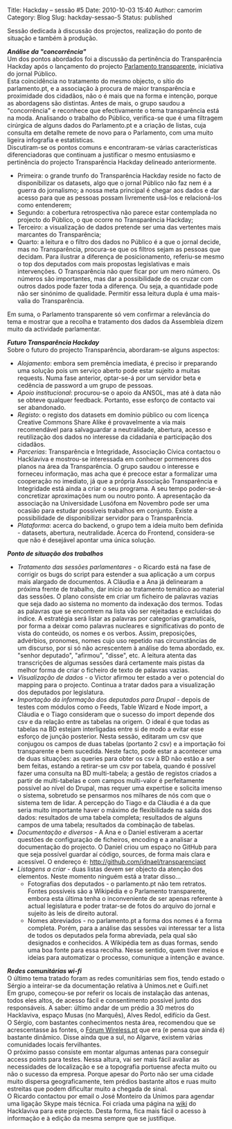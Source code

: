 Title: Hackday – sessão #5
Date: 2010-10-03 15:40
Author: camorim
Category: Blog
Slug: hackday-sessao-5
Status: published

Sessão dedicada à discussão dos projectos, realização do ponto de situação e também à produção.

***Análise da "concorrência"***  
Um dos pontos abordados foi a discussão da pertinência do Transparência Hackday após o lançamento do projecto [Parlamento transparente](http://publico.pt/parlamento "Parlamento transparente"), iniciativa do jornal Público.  
Esta coincidência no tratamento do mesmo objecto, o sítio do parlamento.pt, e a associação à procura de maior transparência e proximidade dos cidadãos, não o é mais que na forma e intenção, porque as abordagens são distintas. Antes de mais, o grupo saudou a "concorrência" e reconhece que efectivamente o tema transparência está na moda. Analisando o trabalho do Público, verifica-se que é uma filtragem cirúrgica de alguns dados do Parlamento.pt e a criação de listas, cuja consulta em detalhe remete de novo para o Parlamento, com uma muito ligeira infografia e estatísticas.  
Discutiram-se os pontos comuns e encontraram-se várias características diferenciadoras que continuam a justificar o mesmo entusiasmo e pertinência do projecto Transparência Hackday delineado anteriormente.

-   Primeira: o grande trunfo do Transparência Hackday reside no facto de disponibilizar os datasets, algo que o jornal Público não faz nem é a guerra do jornalismo; a nossa meta principal é chegar aos dados e dar acesso para que as pessoas possam livremente usá-los e relacioná-los como entenderem;
-   Segundo: a cobertura retrospectiva não parece estar contemplada no projecto do Público, o que ocorre no Transparência Hackday;
-   Terceiro: a visualização de dados pretende ser uma das vertentes mais marcantes do Transparência;
-   Quarto: a leitura e o filtro dos dados no Público é a que o jornal decide, mas no Transparência, procura-se que os filtros sejam as pessoas que decidam. Para ilustrar a diferença de posicionamento, referiu-se mesmo o top dos deputados com mais propostas legislativas e mais intervenções. O Transparência não quer ficar por um mero número. Os números são importantes, mas dar a possibilidade de os cruzar com outros dados pode fazer toda a diferença. Ou seja, a quantidade pode não ser sinónimo de qualidade. Permitir essa leitura dupla é uma mais-valia do Transparência.

Em suma, o Parlamento transparente só vem confirmar a relevância do tema e mostrar que a recolha e tratamento dos dados da Assembleia dizem muito da actividade parlamentar.

***Futuro Transparência Hackday***  
Sobre o futuro do projecto Transparência, abordaram-se alguns aspectos:

-   *Alojamento*: embora sem premência imediata, é preciso ir preparando uma solução pois um serviço aberto pode estar sujeito a muitas requests. Numa fase anterior, optar-se-á por um servidor beta e cedência de password a um grupo de pessoas.
-   *Apoio institucional*: procurou-se o apoio da ANSOL, mas até à data não se obteve qualquer feedback. Portanto, esse esforço de contacto vai ser abandonado.
-   *Registo*: o registo dos datasets em domínio público ou com licença Creative Commons Share Alike é provavelmente a via mais recomendável para salvaguardar a neutralidade, abertura, acesso e reutilização dos dados no interesse da cidadania e participação dos cidadãos.
-   *Parcerias*: Transparência e Integridade, Associação Cívica contactou o Hacklaviva e mostrou-se interessada em conhecer pormenores dos planos na área da Transparência. O grupo saudou o interesse e forneceu informação, mas acha que é precoce estar a formalizar uma cooperação no imediato, já que a própria Associação Transparência e Integridade está ainda a criar o seu programa. A seu tempo poder-se-á concretizar aproximações num ou noutro ponto. A apresentação da associação na Universidade Lusófona em Novembro pode ser uma ocasião para estudar possíveis trabalhos em conjunto. Existe a possibilidade de disponibilizar servidor para o Transparência.
-   *Plataforma*: acerca do backend, o grupo tem a ideia muito bem definida - datasets, abertura, neutralidade. Acerca do Frontend, considera-se que não é desejável apontar uma única solução.

***Ponto de situação dos trabalhos***

-   *Tratamento das sessões parlamentares* - o Ricardo está na fase de corrigir os bugs do script para estender a sua aplicação a um corpus mais alargado de documentos. A Cláudia e a Ana já delinearam a próxima frente de trabalho, dar início ao tratamento temático ao material das sessões. O plano consiste em criar um ficheiro de palavras vazias que seja dado ao sistema no momento da indexação dos termos. Todas as palavras que se encontrem na lista vão ser rejeitadas e excluídas do índice. A estratégia será listar as palavras por categorias gramaticais, por forma a deixar como palavras nucleares e significativas do ponto de vista do conteúdo, os nomes e os verbos. Assim, preposições, advérbios, pronomes, nomes cujo uso repetido nas circunstâncias de um discurso, por si só não acrescentem à análise do tema abordado, ex. "senhor deputado", "afirmou", "disse", etc. A leitura atenta das transcrições de algumas sessões dará certamente mais pistas da melhor forma de criar o ficheiro de texto de palavras vazias.
-   *Visualização de dados* - o Victor afirmou ter estado a ver o potencial do mapping para o projecto. Continua a tratar dados para a visualização dos deputados por legislatura.
-   *Importação da informação dos deputados para Drupal -* depois de testes com módulos como o Feeds, Table Wizard e Node import, a Cláudia e o Tiago consideram que o sucesso do import depende dos csv e da relação entre as tabelas na origem. O ideal é que todas as tabelas na BD estejam interligadas entre si de modo a evitar esse esforço de junção posterior. Nesta sessão, editaram um csv que conjugou os campos de duas tabelas (portanto 2 csv) e a importação foi transparente e bem sucedida. Neste facto, pode estar a acontecer uma de duas situações: as queries para obter os csv à BD não estão a ser bem feitas, estando a retirar-se um csv por tabela, quando é possível fazer uma consulta na BD multi-tabela; a gestão de registos criados a partir de multi-tabelas e com campos multi-valor é perfeitamente possível ao nível do Drupal, mas requer uma expertise e solicita imenso o sistema, sobretudo se pensarmos nos milhares de nós com que o sistema tem de lidar. A percepção do Tiago e da Cláudia é a da que seria muito importante haver o máximo de flexibilidade na saída dos dados: resultados de uma tabela completa; resultados de alguns campos de uma tabela; resultados da combinação de tabelas.
-   *Documentação e diversos* - A Ana e o Daniel estiveram a acertar questões de configuração de ficheiros, encoding e a analisar a documentação do projecto. O Daniel criou um espaço no GitHub para que seja possível guardar aí código, sources, de forma mais clara e acessível. O endereço é: ﻿﻿http://github.com/idnael/transparenciapt
-   *Listagens a criar* - duas listas devem ser objecto da atenção dos elementos. Neste momento ninguém está a tratar disso...
    -   Fotografias dos deputados - o parlamento.pt não tem retratos. Fontes possíveis são a Wikipédia e o Parlamento transparente, embora esta última tenha o inconveniente de ser apenas referente à actual legislatura e poder tratar-se de fotos do arquivo do jornal e sujeito às leis de direito autoral.
    -   Nomes abreviados - no parlamento.pt a forma dos nomes é a forma completa. Porém, para a análise das sessões vai interessar ter a lista de todos os deputados pela forma abreviada, pela qual são designados e conhecidos. A Wikipédia tem as duas formas, sendo uma boa fonte para essa recolha. Nesse sentido, quem tiver meios e ideias para automatizar o processo, comunique a intenção e avance.

***Redes comunitárias wi-fi***  
O último tema tratado foram as redes comunitárias sem fios, tendo estado o Sérgio a inteirar-se da documentação relativa à Unimos.net e Guifi.net  
Em grupo, começou-se por referir os locais de instalação das antenas, todos eles altos, de acesso fácil e consentimento possível junto dos responsáveis. A saber: último andar de um prédio a 30 metros do Hacklaviva, espaço Musas (no Marquês), Alves Redol, edifício da Gest.  
O Sérgio, com bastantes conhecimentos nesta área, recomendou que se acrescentasse às fontes, o [Fórum Wireless.pt](http://wireless.com.pt/forum/ "Wireless.pt") que era (e pensa que ainda é) bastante dinâmico. Disse ainda que a sul, no Algarve, existem várias comunidades locais fervilhantes.  
O próximo passo consiste em montar algumas antenas para conseguir access points para testes. Nessa altura, vai ser mais fácil avaliar as necessidades de localização e se a topografia portuense afecta muito ou não o sucesso da empresa. Porque apesar do Porto não ser uma cidade muito dispersa geograficamente, tem prédios bastante altos e ruas muito estreitas que podem dificultar muito a chegada de sinal.  
O Ricardo contactou por email o José Monteiro da Unimos para agendar uma ligação Skype mais técnica. Foi criada uma página na [wiki](http://w.hacklaviva.net/Redes_comunit%C3%A1rias_wi-fi "Redes comunitárias na w.hacklaviva.net") do Hacklaviva para este projecto. Desta forma, fica mais fácil o acesso à informação e à edição da mesma sempre que se justifique.
